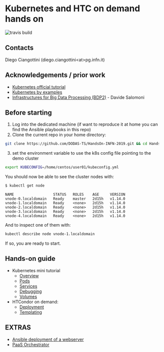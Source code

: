 # Kubernetes and HTC on demand hands on
![travis build](https://travis-ci.org/DODAS-TS/HandsOn-INFN-2019.svg?branch=master)

## Contacts

Diego Ciangottini (diego.ciangottini<at\>pg.infn.it)


## Acknowledgements / prior work

- [Kubernetes official tutorial](https://kubernetes.io/docs/tutorials)
- [Kubernetes by examples](http://kubernetesbyexample.com/)
- [Infrastructures for Big Data Processing (BDP2)]() - Davide Salomoni

## Before starting

1. Log into the dedicated machine (if want to reproduce it at home you can find the Ansible playbooks in this repo)
2. Clone the current repo in your home directory:
```bash
git clone https://github.com/DODAS-TS/HandsOn-INFN-2019.git && cd HandsOn-INFN-2019
```
3. set the environment variable to use the k8s config file pointing to the demo cluster
```bash
export KUBECONFIG=/home/centos/user01/kubeconfig.yml
```

You should now be able to see the cluster nodes with:

```bash
$ kubectl get node
```
```text
NAME                  STATUS   ROLES    AGE     VERSION
vnode-0.localdomain   Ready    master   2d15h   v1.14.0
vnode-1.localdomain   Ready    <none>   2d15h   v1.14.0
vnode-2.localdomain   Ready    <none>   2d15h   v1.14.0
vnode-3.localdomain   Ready    <none>   2d15h   v1.14.0
vnode-4.localdomain   Ready    <none>   2d15h   v1.14.0
```

And to inspect one of them with:

```bash
kubectl describe node vnode-1.localdomain
```

If so, you are ready to start.

## Hands-on guide

- Kubernetes mini tutorial
    - [Overview](k8s/overview.md)
    - [Pods](k8s/pods.md)
    - [Services](k8s/services.md)
    - [Debugging](k8s/debugging.md)
    - [Volumes](k8s/volumes.md)
- HTCondor on demand:
    - [Deployment](htcondor/deployment.md)
    - [Templating](htcondor/templating.md)

## EXTRAS

- [Ansible deployment of a webserver](extras/ansible.md)
- [PaaS Orchestrator](extras/orchent.md)

